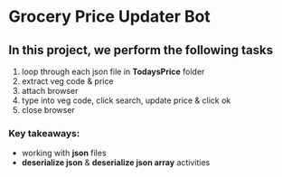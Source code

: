 # Grocery Price Updater Bot
## In this project, we perform the following tasks

1. loop through each json file in **TodaysPrice** folder
1. extract veg code & price
1. attach browser
1. type into veg code, click search, update price & click ok
1. close browser 

### Key takeaways:
- working with **json** files 
- **deserialize json** & **deserialize json array** activities